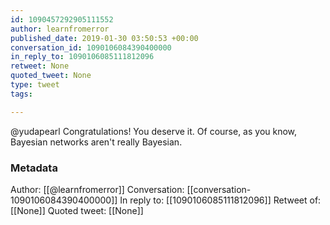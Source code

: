 ```yaml
---
id: 1090457292905111552
author: learnfromerror
published_date: 2019-01-30 03:50:53 +00:00
conversation_id: 1090106084390400000
in_reply_to: 1090106085111812096
retweet: None
quoted_tweet: None
type: tweet
tags:

---
```


@yudapearl Congratulations! You deserve it. Of course, as you know, Bayesian networks aren't really Bayesian.

### Metadata

Author: [[@learnfromerror]]
Conversation: [[conversation-1090106084390400000]]
In reply to: [[1090106085111812096]]
Retweet of: [[None]]
Quoted tweet: [[None]]
